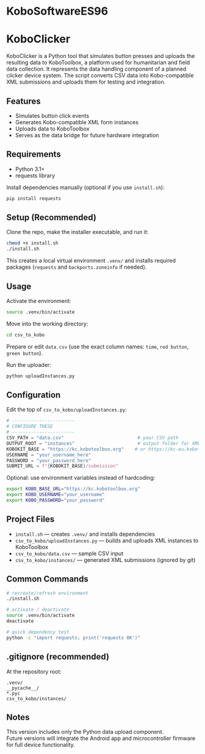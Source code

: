 # KoboSoftwareES96
# KoboClicker

KoboClicker is a Python tool that simulates button presses and uploads the resulting data to KoboToolbox, a platform used for humanitarian and field data collection. It represents the data handling component of a planned clicker device system. The script converts CSV data into Kobo-compatible XML submissions and uploads them for testing and integration.

## Features
- Simulates button click events  
- Generates Kobo-compatible XML form instances  
- Uploads data to KoboToolbox  
- Serves as the data bridge for future hardware integration  

## Requirements
- Python 3.1+  
- requests library  

Install dependencies manually (optional if you use `install.sh`):
```bash
pip install requests
```

## Setup (Recommended)

Clone the repo, make the installer executable, and run it:
```bash
chmod +x install.sh
./install.sh
```

This creates a local virtual environment `.venv/` and installs required packages (`requests` and `backports.zoneinfo` if needed).

## Usage

Activate the environment:
```bash
source .venv/bin/activate
```

Move into the working directory:
```bash
cd csv_to_kobo
```

Prepare or edit `data.csv` (use the exact column names: `time`, `red button`, `green button`).

Run the uploader:
```bash
python uploadInstances.py
```

## Configuration

Edit the top of `csv_to_kobo/uploadInstances.py`:
```python
# -----------------------
# CONFIGURE THESE
# -----------------------
CSV_PATH = "data.csv"                           # your CSV path
OUTPUT_ROOT = "instances"                       # output folder for XMLs
KOBOKIT_BASE = "https://kc.kobotoolbox.org"    # or https://kc-eu.kobotoolbox.org
USERNAME = "your_username_here"
PASSWORD = "your_password_here"
SUBMIT_URL = f"{KOBOKIT_BASE}/submission"
```

Optional: use environment variables instead of hardcoding:
```bash
export KOBO_BASE_URL="https://kc.kobotoolbox.org"
export KOBO_USERNAME="your_username"
export KOBO_PASSWORD="your_password"
```

## Project Files
- `install.sh` — creates `.venv/` and installs dependencies  
- `csv_to_kobo/uploadInstances.py` — builds and uploads XML instances to KoboToolbox  
- `csv_to_kobo/data.csv` — sample CSV input  
- `csv_to_kobo/instances/` — generated XML submissions (ignored by git)  

## Common Commands
```bash
# recreate/refresh environment
./install.sh

# activate / deactivate
source .venv/bin/activate
deactivate

# quick dependency test
python -c "import requests; print('requests OK')"
```

## .gitignore (recommended)
At the repository root:
```
.venv/
__pycache__/
*.pyc
csv_to_kobo/instances/
```

## Notes
This version includes only the Python data upload component.  
Future versions will integrate the Android app and microcontroller firmware for full device functionality.
